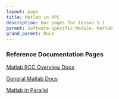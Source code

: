 ```yaml
---
layout: page
title: Matlab in HPC
description: Doc pages for lesson 5-1
parent: Software-Specific Module- Matlab
grand_parent: Docs
---
```


### Reference Documentation Pages

<a href="https://docs.rcc.fsu.edu/software/matlab/">Matlab RCC Overview Docs</a>

<a href="https://www.mathworks.com/help/matlab/">General Matlab Docs</a>

<a href="https://docs.rcc.fsu.edu/software/matlab/#parallel-usage-of-matlab-on-the-hpc"> Matlab in Parallel</a>
